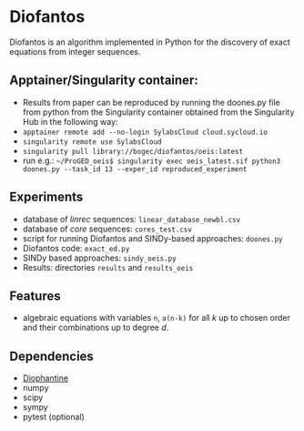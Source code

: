 # Diofantos

Diofantos is an algorithm implemented in Python for the discovery of exact equations from integer sequences.

## Apptainer/Singularity container:
- Results from paper can be reproduced by running the doones.py file from python from the Singularity container obtained 
  from the Singularity Hub in the following way:
- `apptainer remote add --no-login SylabsCloud cloud.sycloud.io`
- `singularity remote use SylabsCloud`
- `singularity pull library://bogec/diofantos/oeis:latest`
- run e.g.: `~/ProGED_oeis$ singularity exec oeis_latest.sif python3 doones.py --task_id 13 --exper_id reproduced_experiment`

## Experiments
- database of _linrec_ sequences: `linear_database_newbl.csv`
- database of _core_ sequences: `cores_test.csv`
- script for running Diofantos and SINDy-based approaches: `doones.py`
- Diofantos code: `exact_ed.py`
- SINDy based approaches: `sindy_oeis.py`
- Results: directories `results` and `results_oeis`
<!-- %from paper. --> 

## Features
- algebraic equations with variables `n`, `a(n-k)` for all *k* up to chosen order and
their combinations up to degree *d*.

## Dependencies
- [Diophantine](https://pypi.org/project/Diophantine/)
- numpy
- scipy
- sympy
- pytest (optional)

<!-- ## Setup -->
<!-- You can install the package directly from the git repository: -->
<!-- ```python3 -->
<!-- pip install git+https://github.com/brencej/ProGED -->
<!-- ``` -->

<!-- # Automated testing -->
<!-- To check whether the installation works, run automated tests by calling -->
<!-- ``` -->
<!-- cd ProGED/tests/ -->
<!-- py.test -->
<!-- ``` -->
<!-- or alternatively, -->
<!-- ``` -->
<!-- python3 -m pytest -->
<!-- ``` -->

<!-- # Usage example -->
<!-- First, generate data for a simple 1-dimensional problem: -->
<!-- ```python3 -->
<!-- import numpy as np -->

<!-- def f(x): -->
<!--     return 2.0 * (x + 0.3) -->
	
<!-- X = np.linspace(-1, 1, 20).reshape(-1,1) -->
<!-- Y = f(X).reshape(-1,1) -->
<!-- data = np.hstack((X,Y)) -->
<!-- ``` -->
<!-- ProGED provides an interface for common usage through the class EqDisco: -->
<!-- ```python3 -->
<!-- from ProGED import EqDisco -->

<!-- ED = EqDisco(data = data, -->
<!--              sample_size = 5, -->
<!--              verbosity = 1) -->
<!-- ``` -->
<!-- The algorithm has two main steps: generating the models and fiting the models: -->
<!-- ```python3 -->
<!-- print(ED.generate_models()) -->
<!-- print(ED.fit_models()) -->
<!-- ``` -->
<!-- Retrieve the best performing models by: -->
<!-- ```python3 -->
<!-- print(ED.get_results()) -->
<!-- ``` -->
<!-- Some basic statistics on the sample of models can be computed by: -->
<!-- ```python3 -->
<!-- print(ED.get_stats()) -->
<!-- ``` -->
<!-- See the paper referenced below for more details. -->

<!-- # Citation -->
<!-- ``` -->
<!-- @misc{brence2020ProGED, -->
<!--     title={Probabilistic Grammars for Equation Discovery}, -->
<!--     author={Jure Brence and Ljupčo Todorovski and Sašo Džeroski}, -->
<!--     year={2020}, -->
<!--     eprint={2012.00428}, -->
<!--     archivePrefix={arXiv}, -->
<!--     primaryClass={cs.LG} -->
<!-- } -->
<!-- ``` -->


<!-- # Usage details -->
<!-- Probabilistic grammar-based equation discovery can be decomposed to a number of separate steps and components, --> 
<!-- represented by different modules in ProGED. --> 

<!-- ## Module descriptions --> 

<!-- ### Equation discoverer (ProGED.equation_discoverer.py) -->
<!-- The highest level module, providing an interface to all the other components. Simplifies the processed -->
<!-- of setting up the equation discovery workflow and initalizing other modules. --> 

<!-- Usage: Set up the equation discovery task and the settings for the various modules and pass them when -->
<!-- creating the EqDisco instance. Then call EqDisco.generate_models and Eq.Disco.fit_models. -->
<!-- You can give the constructor the settings you wish to change as keywords, and let the constructor create -->
<!-- the intances for all other modules. Alternatively, you can ignore most keywords, create the module --> 
<!-- instances yourself and pass them to the constructor. -->

<!-- ### Task (ProGED.task.py) -->
<!-- A simple class to represent the equation discovery task. --> 
<!-- Contains a reference to the data and information about it, -->
<!-- the task type (either algebraic or differential), metadata on the variables, etc. -->
<!-- Used by equation discoverer. -->

<!-- ### Sampling strategy (ProGED.generate.py) -->
<!-- Algorithms for the generation of candidate equations. Requires a Generator instance and produces a ModelBox instance. -->
<!-- Currently, the only supported strategy is Monte-Carlo sampling. -->

<!-- Usage: Call ProGED.generate_models with the appropriate generator instance, strategy name and generator settings. -->

<!-- ### ModelBox (ProGED.model_box.py) -->
<!-- ModelBox is a container object for candidate equations, represented by instances of Model. -->
<!-- Its core is a dictionary of Model instances, referenced by a string of respective canonical expression. -->
<!-- Also features a number of methods for the simplification and canonization of candidate equations. -->

<!-- Usage: add new models with ModelBox.add_model, access existing models as if you were using a dictionary. -->

<!-- ### Model (ProGED.model.py) -->
<!-- A Model instance describes a collection of candidate equations that simplify to the same canonical expression. -->
<!-- To be used as an item, belonging to ModelBox. -->

<!-- Usage: --> 
<!-- Create a Model by giving the constructor at least the expression string, the probability of generation -->
<!-- and the code, used to reconstruct the expression from its generator. --> 
<!-- Use add_tree to record new parse trees --> 
<!-- that derive the same expression. -->
<!--  Use set_estimated to record the results of parameter estimation. --> 
<!-- Use get_error to retrieve the error of the model. --> 
<!-- Use evaluate to use the model for evaluation. --> 
<!-- Use get_full_expr to obtain a string of the expression, with parameter values substituted. -->

<!-- ### Grammar (ProGED.generators.grammar.py) -->
<!-- The only currently supported generator type are probabilistic context-free grammars. -->
<!-- The GeneratorGrammar class equips a NLTK.PCFG with additional methods. -->

<!-- Usage: -->
<!-- Create a generator grammar by passing it the PCFG in a string form. See NLTK.PCFG for details. -->
<!-- Call generate_one to obtain a single sample expression. -->
<!-- Use count_coverage and count_trees to perform a probabilistic analysis on the grammar. -->

<!-- ### Grammar templates (ProGED.generators.grammar_construction.py) -->
<!-- ProGED provides a number of functions for the automatic construction of a GeneratorGrammar. -->
<!-- ProGED.GRAMMAR_LIBRARY provides a dictionary of the supported types of grammars. -->

<!-- Usage: Use grammar_from_template, passing it the template name --> 
<!-- and an appropriate generator_settings dict to construct a GeneratorGrammar of the chosen type. -->


<!-- ## Equation discoverer arguments -->
<!-- | Argument | Description | -->
<!-- |---|---| -->
<!-- |task (ProGED.EDTask) | Instance of EDTask, containing specifications of the equation discovery problem. If not provided, created by EqDisco based on other arguments.| -->
<!-- |data (numpy.array) | Input data of shape N x M, where N is the number of samples and M is the number of variables. Not required if 'task' is provided. | -->
<!-- |target_variable_index (int) |  Index of column in data that belongs to the target variable.Not required if 'task' is provided.| -->
<!-- |time_index (int)| Index of column in data that belongs to measurement of time. Required for differential equations, None otherwise. Not required if 'task' is provided.| -->
<!-- |variable_names (list of strings)| Names of input variables. If not provided, names will be auto-generated. Not required if 'task' is provided.| -->
<!-- |task_type (string)| Specifies type of equation being solved. See ProGED.task.TASK_TYPES for supported equation types. Default: algebraic. Not required if 'task' is provided.| -->
<!-- |success_threshold (float)| Relative root mean squared error (RRMSE), below which a model is considered to be correct. Default: 1e-8.| -->
<!-- |generator (ProGED.generators.BaseExpressionGenerator or string)| Instance of generator, deriving from BaseExpressionGenerator or a string matching a geenrator type from GENERATOR_LIBRARY. Default: 'grammar'.If string, the instance will be created by EqDisco based on other arguments.| -->
<!-- |generate_template_name (string)| If constructing a grammar from the library, use this to specify the template name. Not required if a generator instance is provided. Default: 'universal'.| -->
<!-- |variable_probabilities (list of floats)| Prior probability distribution over variable symbols. If not provided, a uniform distribution is assumed. Not required if a generator instance is provided.| -->
<!-- |generator_settings (dict)| Arguments to be passed to the generator constructor. See documentation of the specific generator for possible settings. Has no effect if a generator instance is provided.| -->
<!-- |strategy (string)| Name of sampling strategy from STRATEGY_LIBRARY. Default: 'monte-carlo'.| -->
<!-- |strategy_settings (dict)| Arguments to be passed to the chosen sampling strategy function. See documentation for the specific strategy for available options.For Monte-Carlo sampling, the most important option is: N (int): total number of candidate equations to generate-| -->
<!-- |sample_size (int)| Total number of candidate equations to sample when using Monte-Carlo. Irrelevant when strategy_settings is provided. Default: 10.| -->
<!-- |estimation_settings (dict)| Arguments to be passed to the system for parameter estimation. See documentation for ProGED.fit_models for details and available options. Optional.| -->
<!-- |verbosity (int) | Level of printout desired. 0: none, 1:info, 2+: debug. | -->


